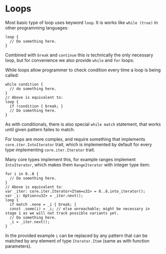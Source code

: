 # Loops
Most basic type of loop uses keyword `loop`. It is works like `while (true)` in other programming languages:

```
loop {
  // Do something here.
}
```

Combined with `break` and `continue` this is technically the only necessary loop, but for convenience we also provide `while` and `for` loops:

While loops allow programmer to check condition every time a loop is being called:
```
while condition {
  // do something here.
}
// Above is equivalent to:
loop {
  if !condition { break; }
  // Do something here.
}
```
As with conditionals, there is also special `while match` statement, that works until given pattern failes to match.

For loops are more complex, and require something that implements `core.iter.IntoIterator` trait,
which is implemented by default for every type implementing `core.iter.Iterator` trait.

Many core types implement this, for example ranges implement `IntoIterator`, which makes them `RangeIterator` with integer type item:
```
for i in 0..8 {
  // Do something here.
}
// Above is equivalent to:
var _iter: core.iter.Iterator<Item=u32> = 0..8.into_iterator();
var _i: Option<u32> = _iter.next();
loop {
  if match .none = _i { break; }
  const .some(i) = _i; // else unreachable; might be necessary in stage 1 as we will not track possible variants yet.
  // Do something here.
  _i = _iter.next();
}
```
In the provided example `i` can be replaced by any pattern that can be matched by any element of type `Iterator.Item` (same as with function parameters).
